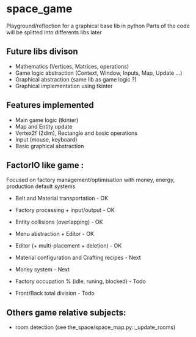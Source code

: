 # space_game

Playground/reflection for a graphical base lib in python
Parts of the code will be splitted into differents libs later

## Future libs divison

- Mathematics (Vertices, Matrices, operations)
- Game logic abstraction (Context, Window, Inputs, Map, Update ...)
- Graphical abstraction (same lib as game logic ?)
- Graphical implementation using tkinter

## Features implemented

- Main game logic (tkinter)
- Map and Entity update
- Vertex2f (2dim), Rectangle and basic operations
- Input (mouse, keyboard)
- Basic graphical abstraction

## FactorIO like game :

Focused on factory management/optimisation with money, energy, production default systems

- Belt and Material transportation - OK
- Factory processing + input/output - OK
- Entity collisions (overlapping) - OK
- Menu abstraction + Editor - OK
- Editor (+ multi-placement + deletion) - OK
- Material configuration and Crafting recipes - Next
- Money system - Next
- Factory occupation % (idle, runing, blocked) - Todo

- Front/Back total division - Todo

## Others game relative subjects:

- room detection (see the_space/space_map.py::\_update_rooms)
